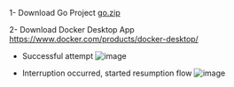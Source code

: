 
1- Download Go Project 
[go.zip](https://github.com/user-attachments/files/17097881/go.zip)

2- Download Docker Desktop App https://www.docker.com/products/docker-desktop/

- Successful attempt
![image](https://github.com/user-attachments/assets/f2f1b5fd-e92d-47cc-869b-7f144d2ab2a8)

- Interruption occurred, started resumption flow
![image](https://github.com/user-attachments/assets/c055b8b3-de5b-4962-8b6d-2a54b2c8abb9)

